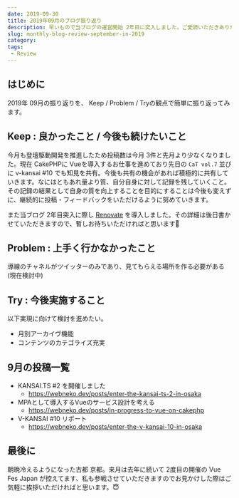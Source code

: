```yaml
---
date: 2019-09-30
title: 2019年09月のブログ振り返り
description: 早いもので当ブログの運営開始 2年目に突入しました。ご愛読いただきありがとうございます！
slug: monthly-blog-review-september-in-2019
category: 
tags: 
 - Review
---
```


## はじめに

2019年 09月の振り返りを、 Keep / Problem / Tryの観点で簡単に振り返ってみます。

## Keep : 良かったこと / 今後も続けたいこと

今月も登壇駆動開発を推進したため投稿数は今月 3件と先月より少なくなりました。現在 CakePHPに Vueを導入するお仕事を進めており先日の `CaT vol.7` 並びに v-kansai #10 でも知見を共有。今後も共有の機会があれば積極的に共有していきます。なにはともあれ量より質、自分自身に対して記録を残していくこと。その記録の結果として自身の質を向上することを目的にすることは今後も変えずに、継続的に投稿・フィードバックをいただけるように努めていきます。

また当ブログ 2年目突入に際し [Renovate](https://github.com/apps/renovate) を導入しました。その詳細は後日書かせていただきますので、暫しお待ちいただければと思います🙏

## Problem : 上手く行かなかったこと

導線のチャネルがツイッターのみであり、見てもらえる場所を作る必要がある (現在検討中)

## Try : 今後実施すること

以下実現に向けて検討を進めたい。

- 月別アーカイヴ機能
- コンテンツのカテゴライズ充実

## 9月の投稿一覧

- KANSAI.TS #2 を開催しました
   - https://webneko.dev/posts/enter-the-kansai-ts-2-in-osaka
- MPAとして導入するVueのサービス設計を考える
   - https://webneko.dev/posts/in-progress-to-vue-on-cakephp
- V-KANSAI #10 リポート
   - https://webneko.dev/posts/enter-the-v-kansai-10-in-osaka

## 最後に

朝晩冷えるようになった古都 京都。来月は去年に続いて 2度目の開催の Vue Fes Japan が控えてます、私も参戦させていただきますのでお見かけした際はご気軽に挨拶いただければと思います。😇
